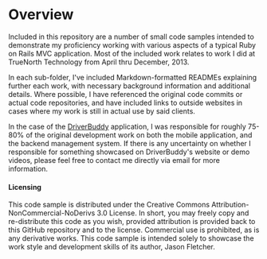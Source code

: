 # Overview #

Included in this repository are a number of small code samples intended to demonstrate my proficiency working with various aspects of a typical Ruby on Rails MVC application. Most of the included work relates to work I did at TrueNorth Technology from April thru December, 2013.

In each sub-folder, I've included Markdown-formatted READMEs explaining further each work, with necessary background information and additional details. Where possible, I have referenced the original code commits or actual code repositories, and have included links to outside websites in cases where my work is still in actual use by said clients.

In the case of the [DriverBuddy](http://home.driverbuddy.com) application, I was responsible for roughly 75-80% of the original development work on both the mobile application, and the backend management system. If there is any uncertainty on whether I responsible for something showcased on DriverBuddy's website or demo videos, please feel free to contact me directly via email for more information.

#### Licensing ####

This code sample is distributed under the Creative Commons Attribution-NonCommercial-NoDerivs 3.0 License. In short, you may freely copy and re-distribute this code as you wish, provided attribution is provided back to this GitHub repository and to the license. Commercial use is prohibited, as is any derivative works. This code sample is intended solely to showcase the work style and development skills of its author, Jason Fletcher.